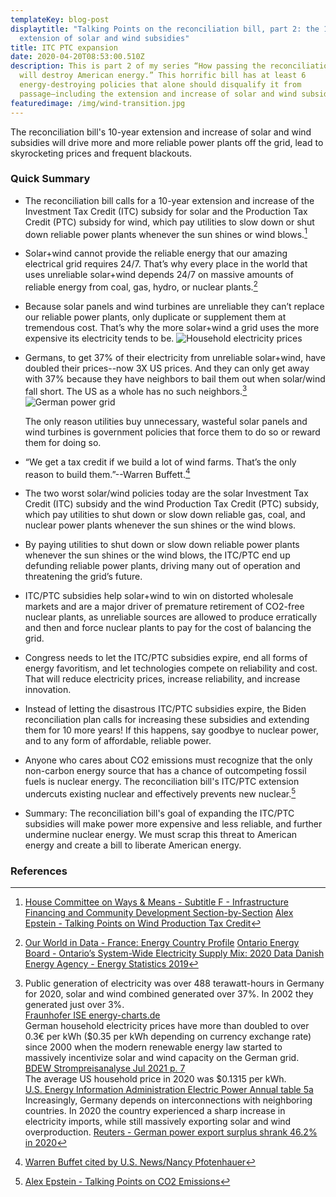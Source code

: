 ```yaml
---
templateKey: blog-post
displaytitle: "Talking Points on the reconciliation bill, part 2: the 10-year
  extension of solar and wind subsidies"
title: ITC PTC expansion
date: 2020-04-20T08:53:00.510Z
description: This is part 2 of my series “How passing the reconciliation bill
  will destroy American energy.” This horrific bill has at least 6
  energy-destroying policies that alone should disqualify it from
  passage—including the extension and increase of solar and wind subsidies.
featuredimage: /img/wind-transition.jpg
---
```

The reconciliation bill's 10-year extension and increase of solar and wind subsidies will drive more and more reliable power plants off the grid, lead to skyrocketing prices and frequent blackouts.

### Quick Summary

- The reconciliation bill calls for a 10-year extension and increase of the Investment Tax Credit (ITC) subsidy for solar and the Production Tax Credit (PTC) subsidy for wind, which pay utilities to slow down or shut down reliable power plants whenever the sun shines or wind blows.[^1]

- Solar+wind cannot provide the reliable energy that our amazing electrical grid requires 24/7. That’s why every place in the world that uses unreliable solar+wind depends 24/7 on massive amounts of reliable energy from coal, gas, hydro, or nuclear plants.[^2] 

- Because solar panels and wind turbines are unreliable they can’t replace our reliable power plants, only duplicate or supplement them at tremendous cost. That’s why the more solar+wind a grid uses the more expensive its electricity tends to be.
![Household electricity prices](/img/80-im4.jpeg) 

- Germans, to get 37% of their electricity from unreliable solar+wind, have doubled their prices--now 3X US prices. And they can only get away with 37% because they have neighbors to bail them out when solar/wind fall short. The US as a whole has no such neighbors.[^3]
![German power grid](/img/art-15-no-matter-how-much-solar-and-wind-you-build-you-can-never-rely-on-them.png)

    The only reason utilities buy unnecessary, wasteful solar panels and wind turbines is government policies that force them to do so or reward them for doing so.

- “We get a tax credit if we build a lot of wind farms. That’s the only reason to build them.”--Warren Buffett.[^4]

- The two worst solar/wind policies today are the solar Investment Tax Credit (ITC) subsidy and the wind Production Tax Credit (PTC) subsidy, which pay utilities to shut down or slow down reliable gas, coal, and nuclear power plants whenever the sun shines or the wind blows. 

- By paying utilities to shut down or slow down reliable power plants whenever the sun shines or the wind blows, the ITC/PTC end up defunding reliable power plants, driving many out of operation and threatening the grid’s future. 

- ITC/PTC subsidies help solar+wind to win on distorted wholesale markets and are a major driver of premature retirement of CO2-free nuclear plants, as unreliable sources are allowed to produce erratically and then and force nuclear plants to pay for the cost of balancing the grid. 

- Congress needs to let the ITC/PTC subsidies expire, end all forms of energy favoritism, and let technologies compete on reliability and cost. That will reduce electricity prices, increase reliability, and increase innovation. 

- Instead of letting the disastrous ITC/PTC subsidies expire, the Biden reconciliation plan calls for increasing these subsidies and extending them for 10 more years! If this happens, say goodbye to nuclear power, and to any form of affordable, reliable power. 

- Anyone who cares about CO2 emissions must recognize that the only non-carbon energy source that has a chance of outcompeting fossil fuels is nuclear energy. The reconciliation bill's ITC/PTC extension undercuts existing nuclear and effectively prevents new nuclear.[^5]

- Summary: The reconciliation bill's goal of expanding the ITC/PTC subsidies will make power more expensive and less reliable, and further undermine nuclear energy. We must scrap this threat to American energy and create a bill to liberate American energy.

### References

[^1]:
    [House Committee on Ways & Means - Subtitle F - Infrastructure Financing and Community Development Section-by-Section](https://waysandmeans.house.gov/sites/democrats.waysandmeans.house.gov/files/documents/Section%20by%20Section%20Subtitle%20F%2C%20G%2C%20H%2C%20%26%20J.pdf)
    [Alex Epstein - Talking Points on Wind Production Tax Credit](https://energytalkingpoints.com/wind-production-tax-credit/)

[^2]:
    [Our World in Data - France: Energy Country Profile](https://ourworldindata.org/energy/country/france)
    [Ontario Energy Board - Ontario’s System-Wide Electricity Supply Mix: 2020 Data ](https://www.oeb.ca/sites/default/files/2020-supply-mix-data-update.pdf)
    [Danish Energy Agency - Energy Statistics 2019](https://ens.dk/en/our-services/statistics-data-key-figures-and-energy-maps/annual-and-monthly-statistics)

[^3]:
    Public generation of electricity was over 488 terawatt-hours in Germany for 2020, solar and wind combined generated over 37%. In 2002 they generated just over 3%.\
    [Fraunhofer ISE energy-charts.de](https://energy-charts.info/charts/energy_pie/chart.htm?l=en&c=DE&year=2020)\
    German household electricity prices have more than doubled to over 0.3€ per kWh ($0.35 per kWh depending on currency exchange rate) since 2000 when the modern renewable energy law started to massively incentivize solar and wind capacity on the German grid.
    [BDEW Strompreisanalyse Jul 2021 p. 7](https://www.bdew.de/service/daten-und-grafiken/bdew-strompreisanalyse/)\
    The average US household price in 2020 was $0.1315 per kWh.\
    [U.S. Energy Information Administration Electric Power Annual table 5a](https://www.eia.gov/electricity/sales_revenue_price/pdf/table5_a.pdf)
    Increasingly, Germany depends on interconnections with neighboring countries. In 2020 the country experienced a sharp increase in electricity imports, while still massively exporting solar and wind overproduction.
    [Reuters - German power export surplus shrank 46.2% in 2020](https://www.reuters.com/article/germany-electricity-statistics-idUSL8N2JF16X)

[^4]: [Warren Buffet cited by U.S. News/Nancy Pfotenhauer](https://www.usnews.com/opinion/blogs/nancy-pfotenhauer/2014/05/12/even-warren-buffet-admits-wind-energy-is-a-bad-investment)

[^5]: [Alex Epstein - Talking Points on CO2 Emissions](https://energytalkingpoints.com/co2-emissions/)